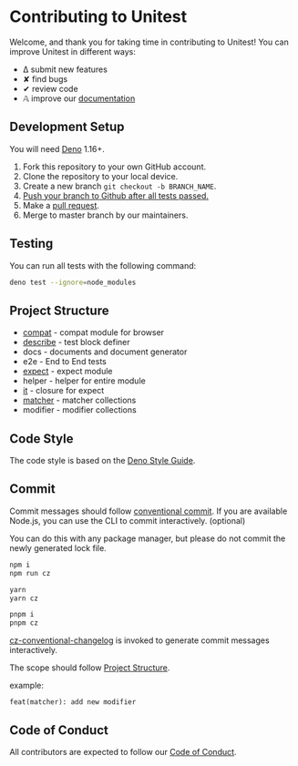 # Contributing to Unitest

Welcome, and thank you for taking time in contributing to Unitest! You can
improve Unitest in different ways:

- ∆ submit new features
- ✘ find bugs
- ✔︎ review code
- 𝔸 improve our [documentation](https://unitest.vercel.app/)

## Development Setup

You will need [Deno](https://deno.land/) 1.16+.

1. Fork this repository to your own GitHub account.
2. Clone the repository to your local device.
3. Create a new branch `git checkout -b BRANCH_NAME`.
4. [Push your branch to Github after all tests passed.](#Testing)
5. Make a [pull request](https://github.com/TomokiMiyauci/unitest/pulls).
6. Merge to master branch by our maintainers.

## Testing

You can run all tests with the following command:

```bash
deno test --ignore=node_modules
```

## Project Structure

- [compat](./compat/README.md) - compat module for browser
- [describe](./describe/README.md) - test block definer
- docs - documents and document generator
- e2e - End to End tests
- [expect](./expect/README.md) - expect module
- helper - helper for entire module
- [it](./it/README.md) - closure for expect
- [matcher](./matcher/README.md) - matcher collections
- modifier - modifier collections

## Code Style

The code style is based on the
[Deno Style Guide](https://deno.land/manual/contributing/style_guide).

## Commit

Commit messages should follow
[conventional commit](https://www.conventionalcommits.org/ja/v1.0.0/). If you
are available Node.js, you can use the CLI to commit interactively. (optional)

You can do this with any package manager, but please do not commit the newly
generated lock file.

```bash
npm i
npm run cz
```

```bash
yarn
yarn cz
```

```bash
pnpm i
pnpm cz
```

[cz-conventional-changelog](https://github.com/commitizen/cz-conventional-changelog)
is invoked to generate commit messages interactively.

The scope should follow [Project Structure](#Project-Structure).

example:

`feat(matcher): add new modifier`

## Code of Conduct

All contributors are expected to follow our
[Code of Conduct](CODE_OF_CONDUCT.md).
